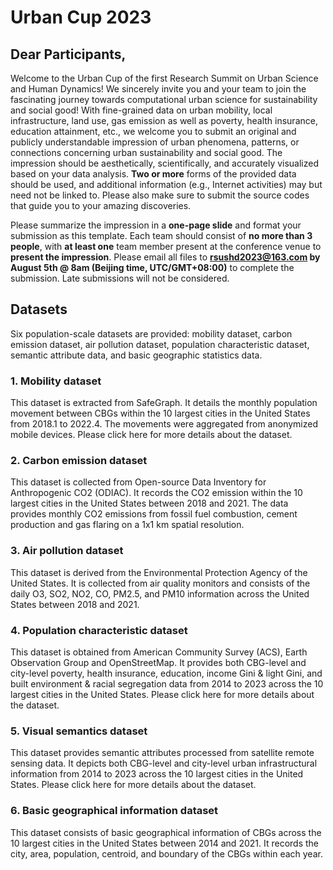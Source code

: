 # Urban Cup 2023

## Dear Participants,
Welcome to the Urban Cup of the first Research Summit on Urban Science and Human Dynamics! We sincerely invite you and your team to join the fascinating journey towards computational urban science for sustainability and social good! With fine-grained data on urban mobility, local infrastructure, land use, gas emission as well as poverty, health insurance, education attainment, etc., we welcome you to submit an original and publicly understandable impression of urban phenomena, patterns, or connections concerning urban sustainability and social good. The impression should be aesthetically, scientifically, and accurately visualized based on your data analysis. **Two or more** forms of the provided data should be used, and additional information (e.g., Internet activities) may but need not be linked to. Please also make sure to submit the source codes that guide you to your amazing discoveries.

Please summarize the impression in a **one-page slide** and format your submission as this template. Each team should consist of **no more than 3 people**, with **at least one** team member present at the conference venue to **present the impression**. Please email all files to **rsushd2023@163.com by August 5th @ 8am (Beijing time, UTC/GMT+08:00)** to complete the submission. Late submissions will not be considered.

## Datasets
Six population-scale datasets are provided: mobility dataset, carbon emission dataset, air pollution dataset, population characteristic dataset, semantic attribute data, and basic geographic statistics data.

### 1. Mobility dataset
This dataset is extracted from SafeGraph. It details the monthly population movement between CBGs within the 10 largest cities in the United States from 2018.1 to 2022.4. The movements were aggregated from anonymized mobile devices. Please click here for more details about the dataset.

### 2. Carbon emission dataset
This dataset is collected from Open-source Data Inventory for Anthropogenic CO2 (ODIAC). It records the CO2 emission within the 10 largest cities in the United States between 2018 and 2021. The data provides monthly CO2 emissions from fossil fuel combustion, cement production and gas flaring on a 1x1 km spatial resolution.

### 3. Air pollution dataset
This dataset is derived from the Environmental Protection Agency of the United States. It is collected from air quality monitors and consists of the daily O3, SO2, NO2, CO, PM2.5, and PM10 information across the United States between 2018 and 2021.

### 4. Population characteristic dataset
This dataset is obtained from American Community Survey (ACS), Earth Observation Group and OpenStreetMap. It provides both CBG-level and city-level poverty, health insurance, education, income Gini & light Gini, and built environment & racial segregation data from 2014 to 2023 across the 10 largest cities in the United States. Please click here for more details about the dataset.

### 5. Visual semantics dataset
This dataset provides semantic attributes processed from satellite remote sensing data. It depicts both CBG-level and city-level urban infrastructural information from 2014 to 2023 across the 10 largest cities in the United States. Please click here for more details about the dataset.

### 6. Basic geographical information dataset
This dataset consists of basic geographical information of CBGs across the 10 largest cities in the United States between 2014 and 2021. It records the city, area, population, centroid, and boundary of the CBGs within each year.
